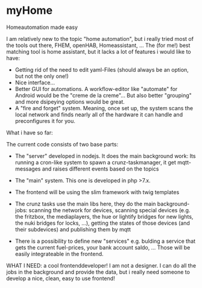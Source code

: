 # myHome
Homeautomation made easy

I am relatively new to the topic "home automation", but i really tried most of the tools out there, FHEM, openHAB, Homeassistant, ...
The (for me!) best matching tool is home assistant, but it lacks a lot of features i would like to have:

- Getting rid of the need to edit yaml-Files (should always be an option, but not the only one!)
- Nice interface...
- Better GUI for automations. A workflow-editor like "automate" for Android would be the "creme de la creme"... But also better "grouping" and more dsipeying options would be great.  
- A "fire and forget" system. Meaning, once set up, the system scans the local network and finds nearly all of the hardware it can handle and preconfigures it for you. 

What i have so far:

The current code consists of two base parts: 

- The "server" developed in nodejs. It does the main background work: Its running a cron-like system to spawn a crunz-taskmanager, it get mqtt-messages and raises different events based on the topics

- The "main" system. This one is developed in php >7.x. 
- The frontend will be using the slim framework with twig templates
- The crunz tasks use the main libs here, they do the main background-jobs: scanning the network for devices, scanning special devices (e.g. the fritzbox, the mediaplayers, the hue or lightify bridges for new lights, the nuki bridges for locks, ...), getting the states of those devices (and their subdevices) and publishing them by mqtt
- There is a possibility to define new "services" e.g. bulding a service that gets the current fuel-prices, your bank account saldo, ... Those will be easily integrateable in the frontend. 


WHAT I NEED: a cool frontenddeveloper! I am not a designer. I can do all the jobs in the background and provide the data, but i really need someone to develop a nice, clean, easy to use frontend!
